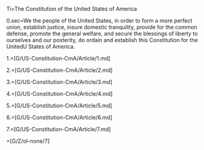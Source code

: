 Ti=The Constitution of the United States of America

0.sec=We the people of the United States, in order to form a more perfect union, establish justice, insure domestic tranquility, provide for the common defense, promote the general welfare, and secure the blessings of liberty to ourselves and our posterity, do ordain and establish this Constitution for the UnitedU States of America.

1.=[G/US-Constitution-CmA/Article/1.md] 

2.=[G/US-Constitution-CmA/Article/2.md] 

3.=[G/US-Constitution-CmA/Article/3.md] 

4.=[G/US-Constitution-CmA/Article/4.md] 

5.=[G/US-Constitution-CmA/Article/5.md] 

6.=[G/US-Constitution-CmA/Article/6.md] 

7.=[G/US-Constitution-CmA/Article/7.md]

=[G/Z/ol-none/7]
